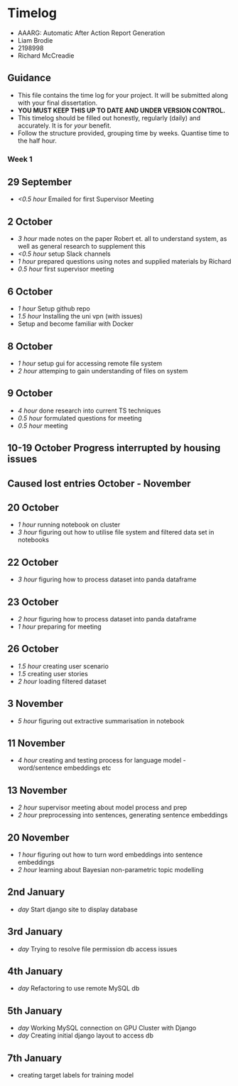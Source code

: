 # Timelog

* AAARG: Automatic After Action Report Generation
* Liam Brodie
* 2198998
* Richard McCreadie

## Guidance

* This file contains the time log for your project. It will be submitted along with your final dissertation.
* **YOU MUST KEEP THIS UP TO DATE AND UNDER VERSION CONTROL.**
* This timelog should be filled out honestly, regularly (daily) and accurately. It is for *your* benefit.
* Follow the structure provided, grouping time by weeks.  Quantise time to the half hour.


### Week 1

## 29 September
* *<0.5 hour* Emailed for first Supervisor Meeting

## 2 October
* *3 hour* made notes on the paper Robert et. all to understand system, as well as general research to supplement this
* *<0.5 hour* setup Slack channels
*  *1 hour* prepared questions using notes and supplied materials by Richard
* *0.5 hour* first supervisor meeting

## 6 October
* *1 hour* Setup github repo
* *1.5 hour* Installing the uni vpn (with issues)
* Setup and become familiar with Docker

## 8 October
* *1 hour* setup gui for accessing remote file system
* *2 hour* attemping to gain understanding of files on system

## 9 October
* *4 hour* done research into current TS techniques
* *0.5 hour* formulated questions for meeting
* *0.5 hour* meeting

## 10-19 October Progress interrupted by housing issues
## Caused lost entries October - November

## 20 October
* *1 hour* running notebook on cluster
* *3 hour* figuring out how to utilise file system and filtered data set in notebooks

## 22 October
* *3 hour* figuring how to process dataset into panda dataframe

## 23 October
* *2 hour* figuring how to process dataset into panda dataframe
* *1 hour* preparing for meeting

## 26 October
* *1.5 hour* creating user scenario
* *1.5* creating user stories
* *2 hour* loading filtered dataset

## 3 November
* *5 hour* figuring out extractive summarisation in notebook

## 11 November
* *4 hour* creating and testing process for language model - word/sentence embeddings etc

## 13 November
* *2 hour* supervisor meeting about model process and prep
* *2 hour* preprocessing into sentences, generating sentence embeddings

## 20 November
* *1 hour* figuring out how to turn word embeddings into sentence embeddings
* *2 hour* learning about Bayesian non-parametric topic modelling

## 2nd January
* *day* Start django site to display database

## 3rd January
* *day* Trying to resolve file permission db access issues

## 4th January
* *day* Refactoring to use remote MySQL db

## 5th January
* *day* Working MySQL connection on GPU Cluster with Django
* *day* Creating initial django layout to access db

## 7th January
* creating target labels for training model
